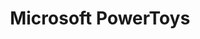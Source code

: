 ---
title: "Microsoft PowerToys"
publishedAt: 2024-09-29
description: "Microsoft PowerToys is a set of free utilities for users to customize and improve their Windows 10 experience. Some of its best features include a color picker, image resizer, and the ability to create custom snap zones."
slug: "microsoft-powertoys"
url: "https://github.com/microsoft/PowerToys"
---